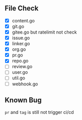 ## File Check

- [x] content.go
- [x] git.go
- [x] gitee.go but ratelimit not check
- [x] issue.go
- [x] linker.go
- [x] org.go
- [x] pr.go
- [x] repo.go
- [ ] review.go
- [ ] user.go
- [ ] util.go
- [ ] webhook.go

## Known Bug

`pr` and `tag` is still not trigger ci/cd

